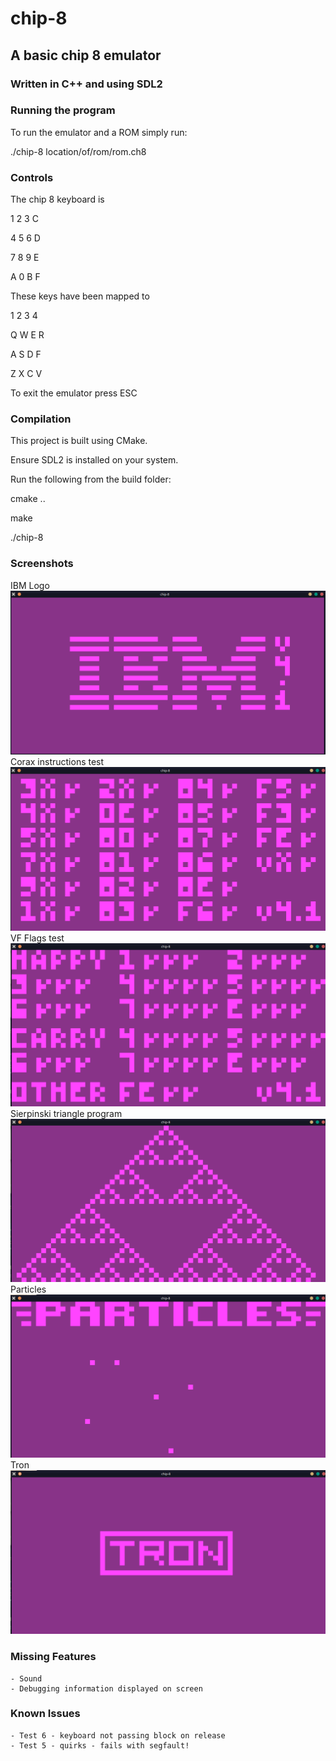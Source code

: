 # chip-8
## A basic chip 8 emulator

### Written in C++ and using SDL2

### Running the program

To run the emulator and a ROM simply run:

./chip-8 location/of/rom/rom.ch8

### Controls

The chip 8 keyboard is 

1  2  3  C

4  5  6  D

7  8  9  E

A  0  B  F

These keys have been mapped to

1  2  3  4

Q  W  E  R

A  S  D  F

Z  X  C  V

To exit the emulator press ESC

### Compilation

This project is built using CMake.

Ensure SDL2 is installed on your system.

Run the following from the build folder:

cmake ..

make

./chip-8

### Screenshots

IBM Logo 
![ScreenShot One](/screenshots/IBM.png?raw=true "Screenshot One IBM")
Corax instructions test
![ScreenShot Two](/screenshots/CoraxInstructions.png?raw=true "Screenshot Two CoraxInstructions")
VF Flags test
![ScreenShot Three](/screenshots/Flags.png?raw=true "Screenshot Three Flags")
Sierpinski triangle program
![ScreenShot Four](/screenshots/Sierpinski.png?raw=true "Screenshot One Sierpinski")
Particles
![ScreenShot Five](/screenshots/Particles.png?raw=true "Screenshot One Particles")
Tron 
![ScreenShot Six](/screenshots/Tron.png?raw=true "Screenshot One Tron")

### Missing Features
    - Sound
    - Debugging information displayed on screen

### Known Issues
    - Test 6 - keyboard not passing block on release
    - Test 5 - quirks - fails with segfault!
